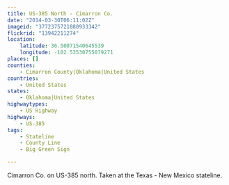 ```yaml
---
title: US-385 North - Cimarron Co.
date: "2014-03-30T06:11:02Z"
imageid: "3772375721880933342"
flickrid: "13942211274"
location:
    latitude: 36.50071540645539
    longitude: -102.53530755079271
places: []
counties:
    - Cimarron County|Oklahoma|United States
countries:
    - United States
states:
    - Oklahoma|United States
highwaytypes:
    - US Highway
highways:
    - US-385
tags:
    - Stateline
    - County Line
    - Big Green Sign

---
```

Cimarron Co. on US-385 north.  Taken at the Texas - New Mexico stateline.
